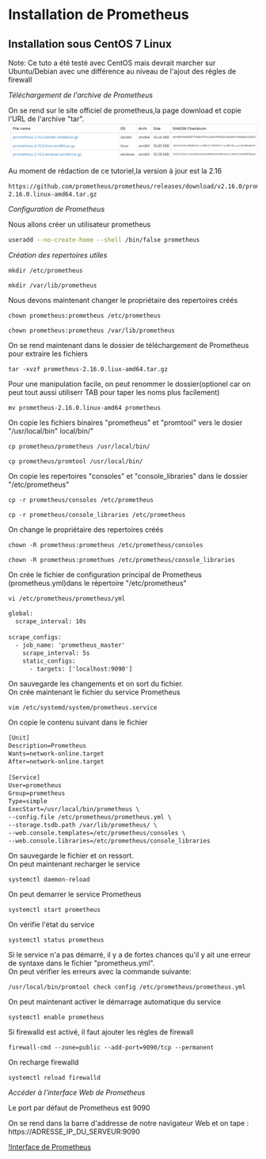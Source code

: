 # Installation de Prometheus #

## Installation sous CentOS 7 Linux

Note: Ce tuto a été testé avec CentOS mais devrait marcher sur Ubuntu/Debian avec une différence au niveau de l'ajout des règles de firewall

*Téléchargement de l'archive de Prometheus*  

On se rend sur le site officiel de prometheus,la page download et copie l'URL
de l'archive "tar".
![Prometheus download page](prometheus_download.jpg)

Au moment de rédaction de ce tutoriel,la version à jour est la 2.16
<pre><code>https://github.com/prometheus/prometheus/releases/download/v2.16.0/prometheus-2.16.0.linux-amd64.tar.gz</code></pre>

*Configuration de Prometheus*  

Nous allons créer un utilisateur prometheus
```bash
useradd --no-create-home --shell /bin/false prometheus
```
*Création des repertoires utiles*  

```
mkdir /etc/prometheus
```

```
mkdir /var/lib/prometheus
```

Nous devons maintenant changer le propriétaire des repertoires créés
```
chown prometheus:prometheus /etc/prometheus
```

```
chown prometheus:prometheus /var/lib/prometheus
```
On se rend maintenant dans le dossier de téléchargement de Prometheus pour extraire les fichiers  
```
tar -xvzf prometheus-2.16.0.liux-amd64.tar.gz
```

Pour une manipulation facile, on peut renommer le dossier(optionel car on peut tout aussi utiliserr TAB pour taper les noms plus facilement)
```
mv prometheus-2.16.0.linux-amd64 prometheus
```

On copie les fichiers binaires "prometheus" et "promtool" vers le dosier "/usr/local/bin"
local/bin/"
```
cp prometheus/prometheus /usr/local/bin/
```

```
cp prometheus/promtool /usr/local/bin/
```

On copie les repertoires "consoles" et "console_libraries" dans le dossier "/etc/prometheus"  

```
cp -r prometheus/consoles /etc/prometheus
```
```
cp -r prometheus/console_libraries /etc/prometheus
```

On change le propriétaire des repertoires créés
```
chown -R prometheus:prometheus /etc/prometheus/consoles
```

```
chown -R prometheus:promethues /etc/prometheus/console_libraries
```

On crée le fichier de configuration principal de Prometheus (prometheus.yml)dans le répertoire "/etc/prometheus"
```
vi /etc/prometheus/prometheus/yml
```

```
global:
  scrape_interval: 10s

scrape_configs:
  - job_name: 'prometheus_master'
    scrape_interval: 5s
    static_configs:
      - targets: ['localhost:9090']
```

On sauvegarde les changements et on sort du fichier.   
On crée maintenant le fichier du service Prometheus  
```
vim /etc/systemd/system/prometheus.service
```
On copie le contenu suivant dans le fichier

```
[Unit]
Description=Prometheus
Wants=network-online.target
After=network-online.target

[Service]
User=prometheus
Group=prometheus
Type=simple
ExecStart=/usr/local/bin/prometheus \
--config.file /etc/prometheus/prometheus.yml \
--storage.tsdb.path /var/lib/prometheus/ \
--web.console.templates=/etc/prometheus/consoles \
--web.console.libraries=/etc/prometheus/console_libraries
```

On sauvegarde le fichier et on ressort.   
On peut maintenant recharger le service   
```
systemctl daemon-reload
```

On peut demarrer le service Prometheus  
```
systemctl start prometheus
```

On vérifie l'état du service

```
systemctl status prometheus
```

Si le service n'a pas démarré, il y a de fortes chances qu'il y ait une erreur de syntaxe dans le fichier "prometheus.yml".   
On peut vérifier les erreurs avec la commande suivante:   
```
/usr/local/bin/promtool check config /etc/prometheus/prometheus.yml
```


On peut maintenant activer le démarrage automatique du service
```
systemctl enable prometheus
```

Si firewalld est activé, il faut ajouter les règles de firewall
```
firewall-cmd --zone=public --add-port=9090/tcp --permanent
 ```

On recharge firewalld

```
systemctl reload firewalld
```

*Accéder à l'interface Web de Prometheus*

Le port par défaut de Prometheus est 9090

On se rend dans la barre d'addresse de notre navigateur Web et on tape : https://ADRESSE_IP_DU_SERVEUR:9090

[!Interface de Prometheus](prometheus_accueil.jpg)


